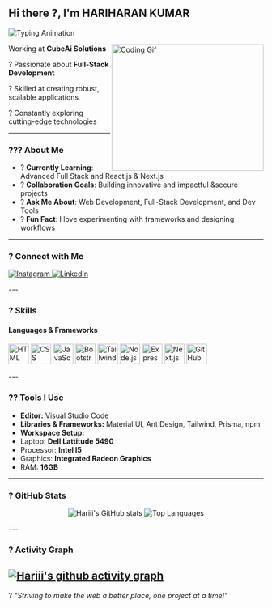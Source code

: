 ## Hi there ?, I'm **HARIHARAN KUMAR**

![Typing
Animation](https://readme-typing-svg.demolab.com/?lines=Web+Developer;Content+Creator;Web+Designer;Software+Developer&font=Fira%20Code&center=true&width=440&height=45&color=00bcd4&vCenter=true&size=22)

Working at **CubeAi Solutions**
<img align="right" src="https://i.pinimg.com/originals/47/f0/34/47f0342cec72b800463bf003eac1257e.gif" alt="Coding Gif" width="300" height="250" />

? Passionate about **Full-Stack Development**

? Skilled at creating robust, scalable applications

? Constantly exploring cutting-edge technologies

---
### ??? About Me
- ? **Currently Learning**: Advanced Full Stack and React.js & Next.js
- ? **Collaboration Goals**: Building innovative and impactful &secure projects
- ? **Ask Me About**: Web Development, Full-Stack Development, and Dev Tools
- ? **Fun Fact**: I love experimenting with frameworks and designing workflows
---
### ? Connect with Me
<p align="left">
<a href="https://www.instagram.com/aesthetic_boy_hariiii/" target="_blank">
<img
src="https://img.shields.io/badge/Instagram-E4405F?style=for-the-badge&logo=instagram&logoColor=white" alt="Instagram" />
</a>
<!-- <a href="https://www.youtube.com/@codebyabi" target="_blank">
<img
src="https://img.shields.io/badge/YouTube-FF0000?style=for-the-badge&logo=youtube&logoCo
lor=white" alt="YouTube" /> -->
</a>

<a href="https://www.linkedin.com/in/hariharankm/" target="_blank">
<img
src="https://img.shields.io/badge/LinkedIn-blue?style=for-the-badge&logo=linkedin&logoColor=white" alt="LinkedIn" />
</a>
</p>
---

### ? Skills
#### **Languages & Frameworks**
<p align="left">
<img height="40" src="https://img.icons8.com/color/48/000000/html-5.png" alt="HTML"
title="HTML" />
<img height="40" src="https://img.icons8.com/color/48/000000/css3.png" alt="CSS"
title="CSS" />
<img height="40" src="https://img.icons8.com/color/48/000000/javascript.png"
alt="JavaScript" title="JavaScript" />
<img height="40" src="https://img.icons8.com/color/48/000000/bootstrap.png"
alt="Bootstrap" title="Bootstrap" />
<img height="40" src="https://img.icons8.com/color/48/tailwindcss.png" alt="Tailwind
CSS" title="Tailwind CSS" />
<img height="40" src="https://img.icons8.com/color/48/000000/nodejs.png" alt="Node.js"
title="Node.js" />
<img height="40" src="https://img.icons8.com/ios/50/express-js.png" alt="Express.js"
title="Express.js" />
<img height="40" src="https://img.icons8.com/color/48/nextjs.png" alt="Next.js"
title="Next.js" />
<img height="40" src="https://img.icons8.com/color/48/000000/github.png" alt="GitHub"
title="GitHub" />
</p>
---

### ?? Tools I Use
- **Editor:** Visual Studio Code
- **Libraries & Frameworks:** Material UI, Ant Design, Tailwind, Prisma, npm
- **Workspace Setup:**
- Laptop: **Dell Lattitude 5490**
- Processor: **Intel I5**
- Graphics: **Integrated Radeon Graphics**
- RAM: **16GB**
---

### ? GitHub Stats
<p align="center">
<img
src="https://github-readme-stats.vercel.app/api?username=hariharan-km&show_icons=true&theme=radical" alt="Hariii's GitHub stats" />
<img
src="https://github-readme-stats.vercel.app/api/top-langs/?username=hariharan-km&layout=compact&theme=radical" alt="Top Languages" />

</p>
---

### ? Activity Graph
[![Hariii's github activity graph](https://github-readme-activity-graph.vercel.app/graph?username=hariharan-km)](https://github.com/hariharan-km/github-readme-activity-graph)
---
? *"Striving to make the web a better place, one project at a time!"*
